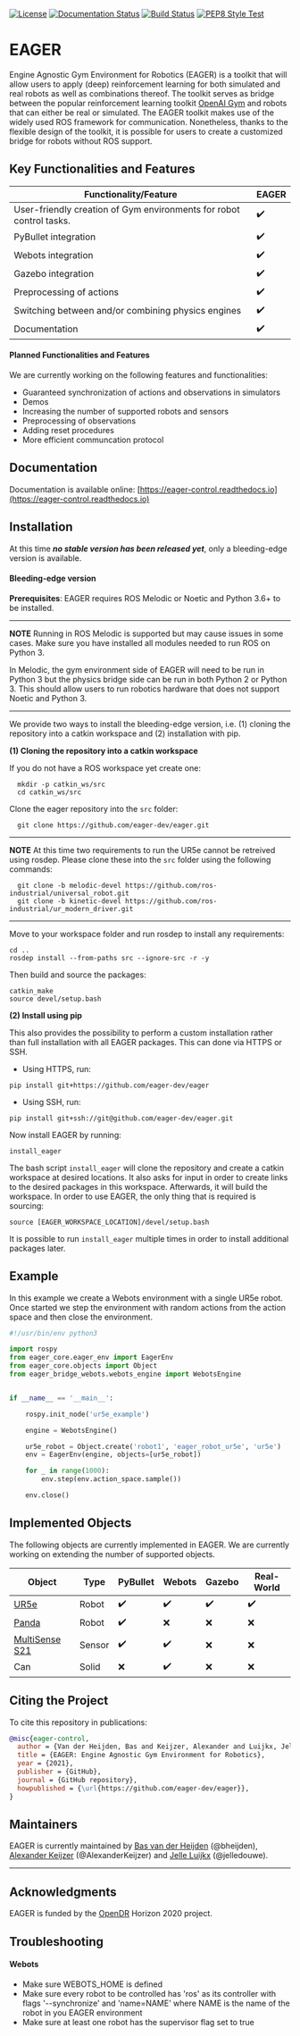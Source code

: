 [![License](https://img.shields.io/github/license/eager-dev/eager?label=license)](https://github.com/eager-dev/eager/blob/master/LICENSE)
[![Documentation Status](https://readthedocs.org/projects/eager-control/badge/?version=latest)](https://eager-control.readthedocs.io/en/latest/?badge=latest)
[![Build Status](https://img.shields.io/github/workflow/status/eager-dev/eager/CI)](https://github.com/eager-dev/eager/actions/workflows/ros_tests.yaml)
[![PEP8 Style Test](https://img.shields.io/github/workflow/status/eager-dev/eager/Lint?label=PEP8)](https://github.com/eager-dev/eager/actions/workflows/lint.yaml)

# EAGER

Engine Agnostic Gym Environment for Robotics (EAGER) is a toolkit that
will allow users to apply (deep) reinforcement learning for both simulated
and real robots as well as combinations thereof. The toolkit serves as
bridge between the popular reinforcement learning toolkit [OpenAI
Gym](https://gym.openai.com/) and robots that can either be real or
simulated. The EAGER toolkit makes use of the widely used ROS
framework for communication. Nonetheless, thanks to
the flexible design of the toolkit, it is possible for users to create a
customized bridge for robots without ROS support.

## Key Functionalities and Features


| **Functionality/Feature**                                           | **EAGER**          |
| ------------------------------------------------------------------- | -------------------|
| User-friendly creation of Gym environments for robot control tasks. | :heavy_check_mark: |
| PyBullet integration                                                | :heavy_check_mark: |
| Webots integration                                                  | :heavy_check_mark: |
| Gazebo integration                                                  | :heavy_check_mark: |
| Preprocessing of actions                                            | :heavy_check_mark: |
| Switching between and/or combining physics engines                  | :heavy_check_mark: |
| Documentation                                                       | :heavy_check_mark: |

#### Planned Functionalities and Features
We are currently working on the following features and functionalities:
- Guaranteed synchronization of actions and observations in simulators
- Demos
- Increasing the number of supported robots and sensors
- Preprocessing of observations
- Adding reset procedures
- More efficient communcation protocol

## Documentation

Documentation is available online: [https://eager-control.readthedocs.io](https://eager-control.readthedocs.io)


## Installation

At this time ***no stable version has been released yet***, only a bleeding-edge version is available.

#### Bleeding-edge version

**Prerequisites**: EAGER requires ROS Melodic or Noetic and Python 3.6+ to be installed.

---
**NOTE**
Running in ROS Melodic is supported but may cause issues in some cases.
Make sure you have installed all modules needed to run ROS on Python 3.

In Melodic, the gym environment side of EAGER will need to be run in
Python 3 but the physics bridge side can be run in both Python 2 or
Python 3. This should allow users to run robotics hardware that does not
support Noetic and Python 3.

---

We provide two ways to install the bleeding-edge version, i.e. (1) cloning the repository into a catkin workspace and (2) installation with pip.


**(1) Cloning the repository into a catkin workspace**

If you do not have a ROS workspace yet create one:
```
  mkdir -p catkin_ws/src
  cd catkin_ws/src
```
Clone the eager repository into the ``src`` folder:
```
  git clone https://github.com/eager-dev/eager.git
```

---
**NOTE**
At this time two requirements to run the UR5e cannot be retreived using rosdep.
Please clone these into the ``src`` folder using the following commands:
```
  git clone -b melodic-devel https://github.com/ros-industrial/universal_robot.git
  git clone -b kinetic-devel https://github.com/ros-industrial/ur_modern_driver.git
```

---
Move to your workspace folder and run rosdep to install any
requirements:
```
cd ..
rosdep install --from-paths src --ignore-src -r -y
```
Then build and source the packages:
```
catkin_make
source devel/setup.bash
```

**(2) Install using pip**

This also provides the possibility to perform a custom installation rather than full installation with all EAGER packages. This can done via HTTPS or SSH.
- Using HTTPS, run:
```
pip install git+https://github.com/eager-dev/eager
```
- Using SSH, run:
```
pip install git+ssh://git@github.com/eager-dev/eager.git
```

Now install EAGER by running:
```
install_eager
```
The bash script ```install_eager``` will clone the repository and create a catkin
workspace at desired locations. It also asks for input in order to create links to the desired packages in this workspace. Afterwards, it will build the workspace. In order to use EAGER, the only thing that is required is sourcing:
```
source [EAGER_WORKSPACE_LOCATION]/devel/setup.bash
```
It is possible to run ```install_eager``` multiple times in order to install
additional packages later.

## Example
In this example we create a Webots environment with a single UR5e robot. Once started we step the environment with random actions from the action space and then close the environment.

```python
#!/usr/bin/env python3

import rospy
from eager_core.eager_env import EagerEnv
from eager_core.objects import Object
from eager_bridge_webots.webots_engine import WebotsEngine


if __name__ == '__main__':

    rospy.init_node('ur5e_example')

    engine = WebotsEngine()

    ur5e_robot = Object.create('robot1', 'eager_robot_ur5e', 'ur5e')
    env = EagerEnv(engine, objects=[ur5e_robot])

    for _ in range(1000):
        env.step(env.action_space.sample())

    env.close()
```

## Implemented Objects

The following objects are currently implemented in EAGER. We are currently working on extending the number of supported objects.

| **Object**                                                              | **Type** | **PyBullet**       | **Webots**         | **Gazebo**         | **Real-World**     |
| ----------------------------------------------------------------------- | -------- | ------------------ | ------------------ | ------------------ | ------------------ |
| [UR5e](https://www.universal-robots.com/nl/producten/ur5-robot/)        | Robot    | :heavy_check_mark: | :heavy_check_mark: | :heavy_check_mark: | :heavy_check_mark: |
| [Panda](https://www.franka.de/robot-system/)                            | Robot    | :heavy_check_mark: | :x:                | :x:                | :x:                |
| [MultiSense S21](https://carnegierobotics.com/products/multisense-s21/) | Sensor   | :heavy_check_mark: | :heavy_check_mark: | :x:                | :x:                |
| Can                                                                     | Solid    | :x:                | :heavy_check_mark: | :x:                | :x:                |

## Citing the Project

To cite this repository in publications:
```bibtex
@misc{eager-control,
  author = {Van der Heijden, Bas and Keijzer, Alexander and Luijkx, Jelle},
  title = {EAGER: Engine Agnostic Gym Environment for Robotics},
  year = {2021},
  publisher = {GitHub},
  journal = {GitHub repository},
  howpublished = {\url{https://github.com/eager-dev/eager}},
}
```

## Maintainers

EAGER is currently maintained by [Bas van der Heijden](https://github.com/bheijden) (@bheijden), [Alexander Keijzer](https://github.com/AlexanderKeijzer) (@AlexanderKeijzer) and [Jelle Luijkx](https://github.com/jelledouwe) (@jelledouwe).

---


## Acknowledgments


EAGER is funded by the [OpenDR](https://opendr.eu/) Horizon 2020 project.

## Troubleshooting

#### Webots
- Make sure WEBOTS_HOME is defined
- Make sure every robot to be controlled has 'ros' as its controller with flags '--synchronize' and 'name=NAME' where NAME is the name of the robot in you EAGER environment
- Make sure at least one robot has the supervisor flag set to true
